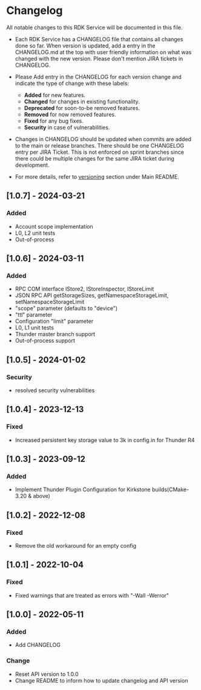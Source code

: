 # Changelog

All notable changes to this RDK Service will be documented in this file.

* Each RDK Service has a CHANGELOG file that contains all changes done so far. When version is updated, add a entry in the CHANGELOG.md at the top with user friendly information on what was changed with the new version. Please don't mention JIRA tickets in CHANGELOG. 

* Please Add entry in the CHANGELOG for each version change and indicate the type of change with these labels:
    * **Added** for new features.
    * **Changed** for changes in existing functionality.
    * **Deprecated** for soon-to-be removed features.
    * **Removed** for now removed features.
    * **Fixed** for any bug fixes.
    * **Security** in case of vulnerabilities.

* Changes in CHANGELOG should be updated when commits are added to the main or release branches. There should be one CHANGELOG entry per JIRA Ticket. This is not enforced on sprint branches since there could be multiple changes for the same JIRA ticket during development. 

* For more details, refer to [versioning](https://github.com/rdkcentral/rdkservices#versioning) section under Main README.

## [1.0.7] - 2024-03-21
### Added
- Account scope implementation
- L0, L2 unit tests
- Out-of-process

## [1.0.6] - 2024-03-11
### Added
- RPC COM interface IStore2, IStoreInspector, IStoreLimit
- JSON RPC API getStorageSizes, getNamespaceStorageLimit, setNamespaceStorageLimit
- "scope" parameter (defaults to "device")
- "ttl" parameter
- Configuration "limit" parameter
- L0, L1 unit tests
- Thunder master branch support
- Out-of-process support

## [1.0.5] - 2024-01-02
### Security
- resolved security vulnerabilities

## [1.0.4] - 2023-12-13
### Fixed
- Increased persistent key storage value to 3k in config.in for Thunder R4

## [1.0.3] - 2023-09-12
### Added
- Implement Thunder Plugin Configuration for Kirkstone builds(CMake-3.20 & above)

## [1.0.2] - 2022-12-08
### Fixed
- Remove the old workaround for an empty config

## [1.0.1] - 2022-10-04
### Fixed
- Fixed warnings that are treated as errors with "-Wall -Werror"

## [1.0.0] - 2022-05-11
### Added
- Add CHANGELOG

### Change
- Reset API version to 1.0.0
- Change README to inform how to update changelog and API version

